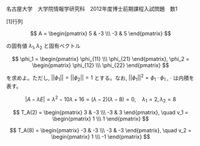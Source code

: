 名古屋大学　大学院情報学研究科　2012年度博士前期課程入試問題　数1

\[1]行列

$$
    A = \begin{pmatrix} 5 & -3 \\\ -3 & 5 \end{pmatrix}
$$

の固有値 $λ_1, λ_2$ と固有ベクトル

$$
    \phi_1 = \begin{pmatrix} \phi_{11} \\\ \phi_{21} \end{pmatrix},
    \phi_2 = \begin{pmatrix} \phi_{12} \\\ \phi_{22} \end{pmatrix}
$$

を求めよ。ただし, $||\phi_1|| = ||\phi_2|| = 1$ とする。なお, $||\phi_1||^2 = \phi_1 \cdot \phi_1$ , $\cdot$ は内積を表す。

$$
    |A - λE| = λ^2 - 10λ + 16 = (λ - 2)(λ - 8) = 0, \quad λ_1 = 2, λ_2 = 8
$$

$$
    T_A(2) = \begin{pmatrix} 3 & -3 \\\ -3 & 3 \end{pmatrix}, 
    \quad v_1 = \begin{pmatrix} 1 \\\ 1 \end{pmatrix}
$$

$$
     T_A(8) = \begin{pmatrix} -3 & -3 \\\ -3 & -3 \end{pmatrix}, 
    \quad v_2 = \begin{pmatrix} 1 \\\ -1 \end{pmatrix}
$$